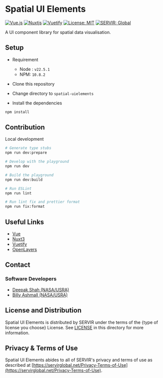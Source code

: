 

# Spatial UI Elements

[![Vue.js](https://img.shields.io/badge/vuejs-%2335495e.svg?style=for-the-badge&logo=vuedotjs&logoColor=%234FC08D)](https://vuejs.org/)
[![Nuxtjs](https://img.shields.io/badge/Nuxt-002E3B?style=for-the-badge&logo=nuxtdotjs&logoColor=#00DC82)](https://nuxt.com/)
[![Vuetify](https://img.shields.io/badge/Vuetify-1867C0?style=for-the-badge&logo=vuetify&logoColor=AEDDFF)](https://vuetifyjs.com/)
[![License: MIT](https://img.shields.io/badge/License-MIT-yellow.svg?style=for-the-badge)](https://opensource.org/licenses/MIT)
[![SERVIR: Global](https://img.shields.io/badge/SERVIR-Global-green?style=for-the-badge)](https://servirglobal.net)


A UI component library for spatial data visualisation.


## Setup

* Requirement

  * Node : `v22.5.1`
  * NPM: `10.8.2`

* Clone this repository
* Change directory to `spatial-uielements`
* Install the dependencies
```bash
npm install
```

## Contribution

  <summary>Local development</summary>
  
  ```bash
  # Generate type stubs
  npm run dev:prepare
  
  # Develop with the playground
  npm run dev
  
  # Build the playground
  npm run dev:build
  
  # Run ESLint
  npm run lint

  # Run lint fix and prettier format
  npm run fix:format
  ```

  ## Useful Links

  * [Vue](https://vuejs.org/)
  * [Nuxt3](https://nuxt.com/)
  * [Vuetify](https://vuetifyjs.com/)
  * [OpenLayers](https://vue3openlayers.netlify.app/)


## Contact

### Software Developers

- [Deepak Shah (NASA/USRA)](https://github.com/deepak-shah-np)
- [Billy Ashmall (NASA/USRA)](https://github.com/billyz313)



## License and Distribution

Spatial UI Elements is distributed by SERVIR under the terms of the {type of license you choose} License. See
[LICENSE](LICENSE) in this directory for more information.

## Privacy & Terms of Use

Spatial UI Elements abides to all of SERVIR's privacy and terms of use as described
at [https://servirglobal.net/Privacy-Terms-of-Use](https://servirglobal.net/Privacy-Terms-of-Use).

